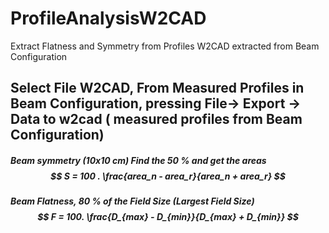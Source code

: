 # ProfileAnalysisW2CAD
Extract Flatness and Symmetry from Profiles W2CAD extracted from Beam Configuration
## Select File W2CAD, From Measured Profiles in Beam Configuration, pressing File-> Export -> Data to w2cad (  measured profiles from Beam Configuration)

##### Beam symmetry (10x10 cm) Find the 50 % and get the areas $$ S = 100 . \frac{area_n - area_r}{area_n + area_r} $$

##### Beam Flatness, 80 % of the Field Size (Largest Field Size) $$  F = 100. \frac{D_{max} - D_{min}}{D_{max} + D_{min}} $$
